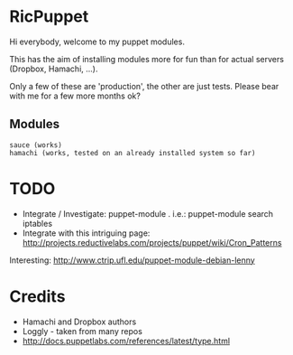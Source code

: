 RicPuppet
=========

Hi everybody, welcome to my puppet modules.

This has the aim of installing modules more for fun than for actual servers
(Dropbox, Hamachi, ...).

Only a few of these are 'production', the other are just tests.
Please bear with me for a few more months ok?

Modules
-------

    sauce (works)
    hamachi (works, tested on an already installed system so far)

TODO
====

* Integrate / Investigate: puppet-module . i.e.:
	puppet-module search iptables
* Integrate with this intriguing page:
	http://projects.reductivelabs.com/projects/puppet/wiki/Cron_Patterns

Interesting:
	http://www.ctrip.ufl.edu/puppet-module-debian-lenny

Credits
=======

* Hamachi and Dropbox authors
* Loggly - taken from many repos
* http://docs.puppetlabs.com/references/latest/type.html
